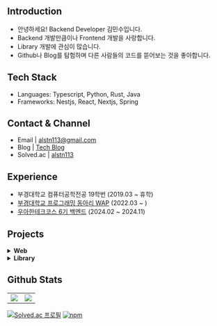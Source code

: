 ## Introduction

- 안녕하세요! Backend Developer 김민수입니다.
- Backend 개발만큼이나 Frontend 개발을 사랑합니다.
- Library 개발에 관심이 많습니다.
- Github나 Blog를 탐험하며 다른 사람들의 코드를 뜯어보는 것을 좋아합니다.

## Tech Stack

- Languages: Typescript, Python, Rust, Java
- Frameworks: Nestjs, React, Nextjs, Spring

## Contact & Channel
- Email | alstn113@gmail.com
- Blog | [Tech Blog](https://alstn113.tistory.com/)
- Solved.ac | [alstn113](https://solved.ac/profile/alstn113)

## Experience
- 부경대학교 컴퓨터공학전공 19학번 (2019.03 ~ 휴학)
- [부경대학교 프로그래밍 동아리 WAP](https://github.com/pknu-wap) (2022.03 ~ )
- [우아한테크코스 6기 백엔드](https://github.com/woowacourse) (2024.02 ~ 2024.11)


## Projects

<details>
  <summary><strong>Web</strong></summary>
  
  - [Emotions](https://github.com/alstn113/Emotions) 마크다운 형식의 시리즈를 작성할 수 있는 커뮤니티 블로그 (2023.01 ~ 2023.04)

</details>
<details>
  <summary><strong>Library</strong></summary>
  
  - [wap-ui](https://github.com/pknu-wap/wap-ui) 리액트 디자인 시스템 (2022.09 ~ 2022.12)
  - [wap-router](https://github.com/pknu-wap/wap-router) 리액트 라우팅 라이브러리 (2023.05 ~ 2023.06)
  - [wap-state](https://github.com/pknu-wap/wap-state) 리액트 상태 관리 라이브러리 (2023.05 ~ 2023.06)
</details>

## Github Stats
<table>
  <tr>
    <td width="50%">
      <img src = "https://github-readme-stats-git-masterrstaa-rickstaa.vercel.app/api?username=alstn113&show_icons=true&hide_border=true" align="center"/>
    </td>
    <td width="50%">
      <img src = "https://github-readme-stats-git-masterrstaa-rickstaa.vercel.app/api/top-langs/?username=alstn113&layout=compact&hide_border=true&langs_count=6&hide=html,css,svelte,vue,shell" align="center"/>
    </td>
  </tr>
</table>  

  [![Solved.ac 프로필](http://mazassumnida.wtf/api/mini/generate_badge?boj=alstn113)](https://solved.ac/profile/alstn113)  [![npm](https://img.shields.io/static/v1?label=npm&message=packages&color=%23CB3837)](https://www.npmjs.com/~alstn113)  
